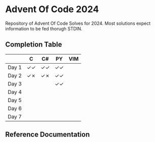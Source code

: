 # Advent Of Code 2024

Repository of Advent Of Code Solves for 2024. Most solutions expect information to be fed thorugh STDIN.  


## Completion Table

|         | C  | C# | PY | VIM |
|---------|----|----|----|-----|
| Day 1   | ✓✓ | ✓✓ | ✓✓ |     |
| Day 2   | ✓✗ | ✓✗ | ✓✓ |     |
| Day 3   |    |    | ✓✓ |     |
| Day 4   |    |    |    |     |
| Day 5   |    |    |    |     |
| Day 6   |    |    |    |     |
| Day 7   |    |    |    |     |


## Reference Documentation



